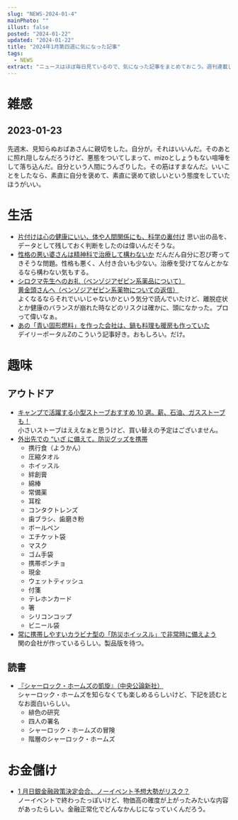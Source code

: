 ```yaml
---
slug: "NEWS-2024-01-4"
mainPhoto: ""
illust: false
posted: "2024-01-22"
updated: "2024-01-22"
title: "2024年1月第四週に気になった記事"
tags:
  - NEWS
extract: "ニュースはほぼ毎日見ているので、気になった記事をまとめておこう。週刊連載したい。"
---
```


# 雑感

## 2023-01-23

先週末、見知らぬおばあさんに親切をした。自分が。それはいいんだ。そのあとに照れ隠しなんだろうけど、悪態をついてしまって、mizoとしょうもない喧嘩をして落ち込んだ。自分という人間にうんざりした。その筋はすまなんだ。いいことをしたなら、素直に自分を褒めて、素直に褒めて欲しいという態度をしていたほうがいい。

# 生活

- [片付けは心の健康にいい、体や人間関係にも、科学の裏付け](https://natgeo.nikkeibp.co.jp/atcl/news/24/011700029/?P=2)
  思い出の品を、データとして残しておく判断をしたのは偉いんだそうな。
- [性格の悪い婆さんは精神科で治療して構わないか](https://blog.tinect.jp/?p=85005)
  だんだん自分に忍び寄ってきそうな問題。性格も悪く、人付き合いも少ない。治療を受けてなんとかなるなら構わない気もする。
- [シロクマ先生へのお礼（ベンゾジアゼピン系薬品について）](https://goldhead.hatenablog.com/entry/2024/01/23/180000)  
  [黄金頭さんへ（ベンゾジアゼピン系薬物についての返信）](https://p-shirokuma.hatenadiary.com/entry/20240122/1705931378)  
  よくなるならそれでいいじゃないかという気分で読んでいたけど、離脱症状とか健康のバランスが崩れた時などのリスクは確かに、頭になかった。プロって偉いなぁ。
- [あの「青い固形燃料」を作った会社は、鍋も料理も暖房も作っていた](https://dailyportalz.jp/kiji/blue-solid-fuel)  
  デイリーポータルZのこういう記事好き。おもしろい。だけ。

# 趣味

## アウトドア

- [キャンプで活躍する小型ストーブおすすめ 10 選。薪、石油、ガスストーブも！](https://www.bepal.net/archives/388692)  
  小さいストーブはええなぁと思うけど、買い替えの予定はございません。
- [外出先での “いざ に備えて。防災グッズを携帯](https://macaro-ni.jp/142503)
  - 携行食（ようかん）
  - 圧縮タオル
  - ホイッスル
  - 絆創膏
  - 綿棒
  - 常備薬
  - 耳栓
  - コンタクトレンズ
  - 歯ブラシ、歯磨き粉
  - ボールペン
  - エチケット袋
  - マスク
  - ゴム手袋
  - 携帯ポンチョ
  - 現金
  - ウェットティッシュ
  - 付箋
  - テレホンカード
  - 箸
  - シリコンコップ
  - ビニール袋
- [常に携帯しやすいカラビナ型の「防災ホイッスル」で非常時に備えよう](https://www.goodspress.jp/news/580706/2/)  
  関の会社が作っているらしい。製品版を待つ。

## 読書

- [『シャーロック・ホームズの凱旋』（中央公論新社）](https://tomio.hatenablog.com/entry/2024/01/24/141128)  
  シャーロック・ホームズを知らなくても楽しめるらしいけど、下記を読むとなお面白いらしい。
  - 緋色の研究
  - 四人の署名
  - シャーロック・ホームズの冒険
  - 階層のシャーロック・ホームズ

# お金儲け

- [1 月日銀金融政策決定会合、ノーイベント予想大勢がリスク？](http://hiroko.yutaka-shoji.co.jp/2024/01/1.html)  
  ノーイベントで終わったっぽいけど、物価高の確度が上がったみたいな内容があったらしい。金融正常化でどんなかんじになっていくんだろう。
